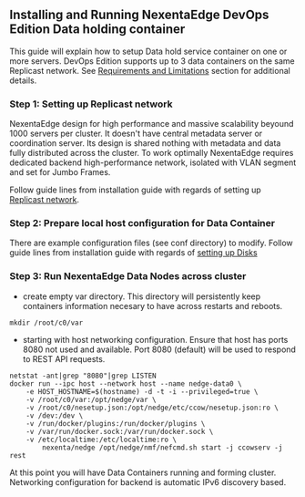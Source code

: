 ## Installing and Running NexentaEdge DevOps Edition Data holding container
This guide will explain how to setup Data hold service container on one or more servers. DevOps Edition supports up to 3 data containers on the same Replicast network. See [Requirements and Limitations](https://github.com/Nexenta/edge-dev/blob/master/INSTALL.md#requirements-and-limitations) section for additional details.

### Step 1: Setting up Replicast network
NexentaEdge design for high performance and massive scalability beyound 1000 servers per cluster. It doesn't have central metadata server or coordination server. Its design is shared nothing with metadata and data fully distributed across the cluster. To work optimally NexentaEdge requires dedicated backend high-performance network, isolated with VLAN segment and set for Jumbo Frames.

Follow guide lines from installation guide with regards of setting up [Replicast network](https://github.com/Nexenta/edge-dev/blob/master/INSTALL.md#step-1-setting-up-replicast-network).

### Step 2: Prepare local host configuration for Data Container
There are example configuration files (see conf directory) to modify. Follow guide lines from installation guide with regards of [setting up Disks](https://github.com/Nexenta/edge-dev/blob/master/INSTALL.md#step-2-prepare-nesetupjson-file-raw-disks-and-set-optimal-host-sysctl-parameters)

### Step 3: Run NexentaEdge Data Nodes across cluster

* create empty var directory. This directory will persistently keep containers information necesary to have across restarts and reboots.

```
mkdir /root/c0/var
```

* starting with host networking configuration. Ensure that host has ports 8080 not used and available. Port 8080 (default) will be used to respond to REST API requests.

```
netstat -ant|grep "8080"|grep LISTEN
docker run --ipc host --network host --name nedge-data0 \
	-e HOST_HOSTNAME=$(hostname) -d -t -i --privileged=true \
	-v /root/c0/var:/opt/nedge/var \
	-v /root/c0/nesetup.json:/opt/nedge/etc/ccow/nesetup.json:ro \
	-v /dev:/dev \
	-v /run/docker/plugins:/run/docker/plugins \
	-v /var/run/docker.sock:/var/run/docker.sock \
	-v /etc/localtime:/etc/localtime:ro \
        nexenta/nedge /opt/nedge/nmf/nefcmd.sh start -j ccowserv -j rest
```

At this point you will have Data Containers running and forming cluster. Networking configuration for backend is automatic IPv6 discovery based.
